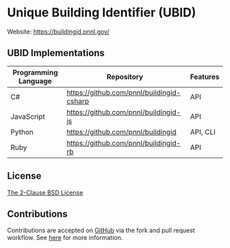 # Unique Building Identifier (UBID)

Website: https://buildingid.pnnl.gov/

## UBID Implementations

| Programming Language | Repository | Features |
|-|-|-|
| C# | https://github.com/pnnl/buildingid-csharp | API |
| JavaScript | https://github.com/pnnl/buildingid-js | API |
| Python | https://github.com/pnnl/buildingid | API, CLI |
| Ruby | https://github.com/pnnl/buildingid-rb | API |

## License

[The 2-Clause BSD License](https://opensource.org/licenses/BSD-2-Clause)

## Contributions

Contributions are accepted on [GitHub](https://github.com/) via the fork and pull request workflow.
See [here](https://help.github.com/articles/using-pull-requests/) for more information.
